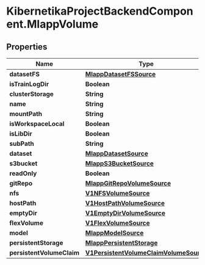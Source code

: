 # KibernetikaProjectBackendComponent.MlappVolume

## Properties
Name | Type | Description | Notes
------------ | ------------- | ------------- | -------------
**datasetFS** | [**MlappDatasetFSSource**](MlappDatasetFSSource.md) |  | [optional] 
**isTrainLogDir** | **Boolean** |  | [optional] 
**clusterStorage** | **String** |  | [optional] 
**name** | **String** |  | 
**mountPath** | **String** |  | [optional] 
**isWorkspaceLocal** | **Boolean** |  | [optional] 
**isLibDir** | **Boolean** |  | [optional] 
**subPath** | **String** |  | [optional] 
**dataset** | [**MlappDatasetSource**](MlappDatasetSource.md) |  | [optional] 
**s3bucket** | [**MlappS3BucketSource**](MlappS3BucketSource.md) |  | [optional] 
**readOnly** | **Boolean** |  | [optional] 
**gitRepo** | [**MlappGitRepoVolumeSource**](MlappGitRepoVolumeSource.md) |  | [optional] 
**nfs** | [**V1NFSVolumeSource**](V1NFSVolumeSource.md) |  | [optional] 
**hostPath** | [**V1HostPathVolumeSource**](V1HostPathVolumeSource.md) |  | [optional] 
**emptyDir** | [**V1EmptyDirVolumeSource**](V1EmptyDirVolumeSource.md) |  | [optional] 
**flexVolume** | [**V1FlexVolumeSource**](V1FlexVolumeSource.md) |  | [optional] 
**model** | [**MlappModelSource**](MlappModelSource.md) |  | [optional] 
**persistentStorage** | [**MlappPersistentStorage**](MlappPersistentStorage.md) |  | [optional] 
**persistentVolumeClaim** | [**V1PersistentVolumeClaimVolumeSource**](V1PersistentVolumeClaimVolumeSource.md) |  | [optional] 


